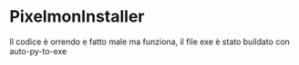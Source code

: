 # PixelmonInstaller

Il codice è orrendo e fatto male ma funziona, il file exe è stato buildato con auto-py-to-exe
